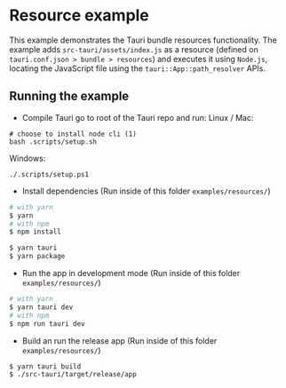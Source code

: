 # Resource example

This example demonstrates the Tauri bundle resources functionality. The example adds `src-tauri/assets/index.js` as a resource (defined on `tauri.conf.json > bundle > resources`) and executes it using `Node.js`, locating the JavaScript file using the `tauri::App::path_resolver` APIs.

## Running the example

- Compile Tauri
  go to root of the Tauri repo and run:
  Linux / Mac:

```
# choose to install node cli (1)
bash .scripts/setup.sh
```

Windows:

```
./.scripts/setup.ps1
```

- Install dependencies (Run inside of this folder `examples/resources/`)

```bash
# with yarn
$ yarn
# with npm
$ npm install

$ yarn tauri
$ yarn package
```

- Run the app in development mode (Run inside of this folder `examples/resources/`)

```bash
# with yarn
$ yarn tauri dev
# with npm
$ npm run tauri dev
```

- Build an run the release app (Run inside of this folder `examples/resources/`)

```bash
$ yarn tauri build
$ ./src-tauri/target/release/app
```
